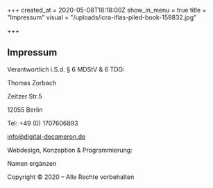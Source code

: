 +++
created_at = 2020-05-08T18:18:00Z
show_in_menu = true
title = "Impressum"
visual = "/uploads/icra-iflas-piled-book-159832.jpg"

+++
## Impressum

Verantwortlich i.S.d. § 6 MDStV & 6 TDG:

Thomas Zorbach

Zeitzer Str.5

12055 Berlin

Tel: +49 (0) 1707606893

info@digital-decameron.de

Webdesign, Konzeption & Programmierung:

Namen ergänzen

Copyright © 2020 – Alle Rechte vorbehalten